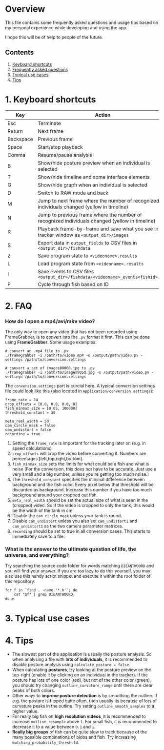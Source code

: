 # Overview

This file contains some frequently asked questions and usage tips based
on my personal experience while developing and using the app.

I hope this will be of help to people of the future.

## Contents

1. [Keyboard shortcuts](#keys)
2. [Frequently asked questions](#faq)
3. [Typical use cases](#uses)
4. [Tips](#tips)

<a name="keys"></a>
# 1. Keyboard shortcuts
| Key       | Action                                                                                         |
|-----------|------------------------------------------------------------------------------------------------|
| Esc       | Terminate                                                                                      |
| Return    | Next frame                                                                                     |
| Backspace | Previous frame                                                                                 |
| Space     | Start/stop playback                                                                            |
| Comma     | Resume/pause analysis                                                                          |
| B         | Show/hide posture preview when an individual is selected                                       |
| T         | Show/hide timeline and some interface elements                                                 |
| G         | Show/hide graph when an individual is selected                                                 |
| D         | Switch to RAW mode and back                                                                    |
| M         | Jump to next frame where the number of recognized individuals changed (yellow in timeline)     |
| N         | Jump to previous frame where the number of recognized individuals changed (yellow in timeline) |
| R         | Playback frame-by-frame and save what you see in the tracker window as `<output_dir>/images`   |
| S         | Export data in `output_fields` to CSV files in `<output_dir>/fishdata`                         |
| Z         | Save program state to `<videoname>.results`                                                    |
| L         | Load program state from `<videoname>.results`                                                  |
| I         | Save events to CSV files `<output_dir>/fishdata/<videoname>_events<fishid>.csv`                |
| P         | Cycle through fish based on ID

<a name="faq"></a>
# 2. FAQ
### How do I open a mp4/avi/mkv video?
The only way to open any video that has not been recorded using FrameGrabber, is to convert into the `.pv` format it first. 
This can be done using **FrameGrabber**. Some usage examples:

```
# convert an .mp4 file to .pv
./framegrabber -i /path/to/video.mp4 -o /output/path/video.pv -settings /path/to/conversion.settings

# convert a set of images00000.jpg to .pv
./framegrabber -i /path/to/images%05d.jpg -o /output/path/video.pv -settings /path/to/conversion.settings
```

The `conversion.settings` part is curcial here. A typical conversion settings file could look like this (also located in `Application/conversion.settings`):

```
frame_rate = 24
crop_offsets = [0.0, 0.0, 0.0, 0]
fish_minmax_size = [0.05, 100000]
threshold_constant = 30

meta_real_width = 50
cam_circle_mask = false
cam_undistort = false
recording = true
```

1. Setting the `frame_rate` is important for the tracking later on (e.g. in speed calculations)
2. `crop_offsets` will crop the video before converting it. Numbers are percentages [left,top,right,bottom].
3. `fish_minmax_size` sets the limits for what could be a fish and what is noise (For the conversion, this does not have to be accurate. Just use a very small and a big number, unless you're getting too much noise.)
4. The `threshold_constant` specifies the minimal difference between background and the fish color. Every pixel below that threshold will be discarded as background. Increase this number if you have too much background around your cropped out fish.
5. `meta_real_width` should be set the actual size of what is seen in the (cropped) video. So if the video is cropped to only the tank, this would be the width of the tank in cm.
6. Disable the `cam_circle_mask` unless your tank is round.
7. Disable `cam_undistort` unless you also set `cam_undistort1` and `cam_undistort1` as the two camera parameter matrices.
8. `recording` should be set to true in all conversion cases. This starts to immediately save to a file.

### What is the answer to the ultimate question of life, the universe, and everything?
Try searching the source code folder for words matching `DIEANTWOORD` and you will find your answer. If you are too lazy to do this yourself, you may also use this handy script snippet and execute it within the root folder of this repository:

```
for f in `find . -name '*.h'`; do 
    cat "$f" | grep DIEANTWOORD; 
done
```

<a name="uses"></a>
# 3. Typical use cases

<a name="tips"></a>
# 4. Tips

- The slowest part of the application is usually the posture analysis. So when analysing a file with **lots of individuals**, it is recommended to disable posture analysis using `calculate_posture = false`.
- When calculating **postures**, try looking at the posture preview on the top-right (enable it by clicking on an individual in the tracker). If the posture has lots of one color (red), but not of the other color (green), you should try changing `outline_curvature_range` until there are clear peaks of both colors.
- Other ways to **improve posture detection** is by smoothing the outline. If e.g. the posture is flipped quite often, then usually its because of lots of curvature peaks in the outline. Try setting `outline_smooth_samples` to a higher value.
- For really big fish on **high resolution videos**, it is recommended to increase `outline_resample` above `1`. For small fish, it is recommended to decrease it to a value between `0.1` and `1`.
- **Really big groups** of fish can be quite slow to track because of the many possible combinations of blobs and fish. Try increasing `matching_probability_threshold`.
